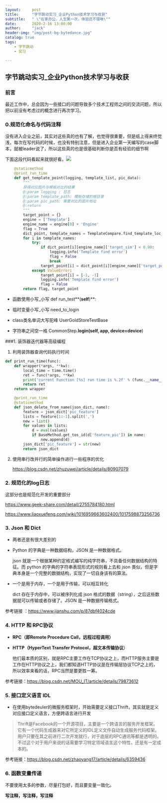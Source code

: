 ```yaml
---
layout:     post
title:      "字节跳动实习_企业Python技术学习与收获"
subtitle:   " \"在家办公，人生第一次，体验还不错唉\""
date:       2020-2-16 13:00:00
author:     "jack"
header-img: "img/post-bg-bytedance.jpg"
catalog: true
tags:
    - 字节跳动
    - 实习

---
```


## 字节跳动实习_企业Python技术学习与收获 

###  前言

 最近工作中，总会因为一些接口的问题导致多个技术工程师之间的交流问题，所以把以前没有考虑过的概念进行再次学习。

### 0.规范化命名与代码注释

  没有进入企业之前，其实对这些真的也有了解，也觉得很重要，但是纸上得来终觉浅，每次在写代码的时候，也没有特别注意，但是进入企业第一天编写的case脚本，就被leader说了，所以这些真的也是很基础判断你是否有经验的细节啊  

下面这段代码看起来就很好看。![](https://tva1.sinaimg.cn/large/0082zybply1gbzewg6kpbj313e0tc15k.jpg)

```python
    @staticmethod
    @print_run_time
    def get_template_point(logging, template_list, pic_data):
        """
        获得对应图片与模板对比的结果
        @:param logging : 日志
        @:param template_path: 模板存储的根目录
        @:param pic_path: 需要对比的图片地址
        @:return
        """
        target_point = {}
        engine = ['Template']
        engine_name = engine[0] + 'Engine'
        flag = True
        dict_point, template_names = TemplateCompare.find_template_loc_multiprocessing(template_list, pic_data)
        for i in template_names:
            try:
                if dict_point[i][engine_name]['target_sim'] < 0.90:
                    logging.info('Template find error')
                    flag = False
                    break
                target_point[i] = dict_point[i][engine_name]['target_point']
            except ValueError:
                target_point[i] = [-1, -1]
                logging.info('Template find error')
                flag = False
        return flag, target_point
```

- 函数使用小写_小写 def run_test**(**self**)**:

- 临时变量小写_小写  need_to_login

- class类名单词大写驼峰  UserGoldStoreTestBase

- 字符串之间空一格 CommonStep.**login(self, app, device=device**)

###1. 装饰器迭代器等高级编程

1. 利用装饰器查询代码执行时间

```python
def print_run_time(func):
    def wrapper(*args, **kw):
        local_time = time.time()
        ret = func(*args, **kw)
        print('current Function [%s] run time is %.2f' % (func.__name__ , time.time() - local_time))
        return ret
    return wrapper

    @print_run_time
    @staticmethod
    def json_delete_from_name(json_dict, name):
        feature = json_dict['pic_feature']
        lists = feature[1:-1].split(',')
        new = list()
        for values in lists:
            d = eval(values)
            if BaseMethod.get_tos_id(d['feature_pic']) in name:
                new.append(d)
        json_dict['pic_feature'] = str(new)
        return json_dict
```

2. 使用串行改并行的简单操作进行一些程序的优化

   https://blog.csdn.net/zhuzuwei/article/details/80907079

### 2. 规范化的log日志

这部分也是规范化开发的重要部分

https://www.geek-share.com/detail/2755784180.html

https://www.liaoxuefeng.com/wiki/1016959663602400/1017598873256736

### 3. Json 和 Dict

- 两者还是有很大差别的

- Python 的字典是一种数据结构，JSON 是一种数据格式。

  json 就是一个根据某种约定格式编写的纯字符串，不具备任何数据结构的特征。而 python 的字典的字符串表现形式的规则看上去和 json 类似，但是字典本身是一个完整的数据结构，实现了一切自身该有的算法。

- 一个是用于内存，一个是用于传输，可以相互转化

  dict 存在于内存中，可以被序列化成 json 格式的数据（string），之后这些数据就可以传输或者存储了。JSON 是一种数据传输格式。

 参考链接 ：https://www.jianshu.com/p/87dbf4024cde

### 4. HTTP 和 RPC协议

-  **RPC（即Remote Procedure Call，远程过程调用）**

- **HTTP（HyperText Transfer Protocol，超文本传输协议**）

  他们最本质的区别，就是RPC主要工作在TCP协议之上，而HTTP服务主要是工作在HTTP协议之上，我们都知道HTTP协议是在传输层协议TCP之上的，所以效率来看的话，RPC当然是要更胜一筹。

参考链接：https://blog.csdn.net/MOU_IT/article/details/79873612

### 5. 接口定义语言 IDL

-  在使用bytedeuler的微服务框架时，开始需要定义接口Thrift，其实就是定义对应接口定义语言，方便跨语言进行开发

> Thrift是Facebook的一个开源项目，主要是一个跨语言的服务开发框架。它有一个代码生成器来对它所定义的IDL定义文件自动生成服务代码框架。用户只要在其之前进行二次开发就行，对于底层的RPC通讯等都是透明的。不过这个对于用户来说的话需要学习特定领域语言这个特性，还是有一定成本的。

参考链接：https://blog.csdn.net/zhaoyang17/article/details/6359436

### 6. 函数变量传递

不要使用太多的参数，尽量打包好，而且要变量一致化。

**写注释，写注释，写注释**


